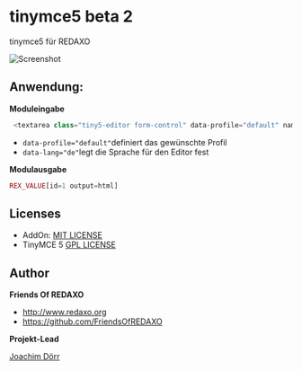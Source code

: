 # tinymce5 beta 2

tinymce5 für REDAXO

![Screenshot](https://github.com/FriendsOfREDAXO/tinymce5/blob/assets/screenshot.png?raw=true)

## Anwendung: 

**Moduleingabe**

```php
 <textarea class="tiny5-editor form-control" data-profile="default" name="REX_INPUT_VALUE[1]">REX_VALUE[1]</textarea>
```

- `data-profile="default"`definiert das gewünschte Profil 
- `data-lang="de"`legt die Sprache für den Editor fest

**Modulausgabe**

```php
REX_VALUE[id=1 output=html]
```

## Licenses

- AddOn: [MIT LICENSE](https://github.com/FriendsOfREDAXO/tinymce5/blob/master/LICENSE.md)
- TinyMCE 5 [GPL LICENSE](https://github.com/tinymce/tinymce/blob/develop/LICENSE.TXT)


## Author

**Friends Of REDAXO**

* http://www.redaxo.org
* https://github.com/FriendsOfREDAXO

**Projekt-Lead**

[Joachim Dörr](https://github.com/joachimdoerr)


